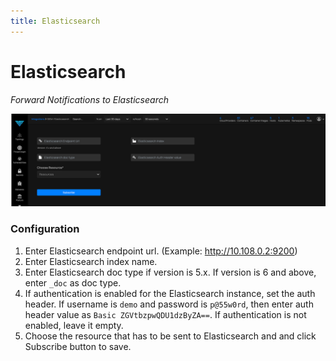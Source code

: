 ```yaml
---
title: Elasticsearch
---
```


# Elasticsearch

*Forward Notifications to Elasticsearch*

![Elasticsearch Integration Page](../img/elasticsearch.png)

### Configuration
1. Enter Elasticsearch endpoint url. (Example: http://10.108.0.2:9200)
2. Enter Elasticsearch index name.
3. Enter Elasticsearch doc type if version is 5.x. If version is 6 and above, enter `_doc` as doc type.
4. If authentication is enabled for the Elasticsearch instance, set the auth header. If username is `demo` and password is `p@55w0rd`, then enter auth header value as `Basic ZGVtbzpwQDU1dzByZA==`. If authentication is not enabled, leave it empty.
5. Choose the resource that has to be sent to Elasticsearch and and click Subscribe button to save.
